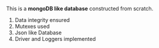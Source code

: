 This is a **mongoDB like database** constructed from scratch.

1. Data integrity ensured
2. Mutexes used
3. Json like Database
4. Driver and Loggers implemented
